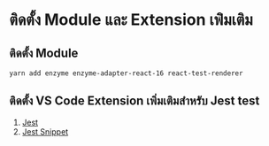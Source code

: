 
# ติดตั้ง Module และ Extension เพ่ิมเติม

## ติดตั้ง Module 

```bash
yarn add enzyme enzyme-adapter-react-16 react-test-renderer
```

## ติดตั้ง VS Code Extension เพิ่มเติมสำหรับ Jest test

1. [Jest](https://marketplace.visualstudio.com/items?itemName=Orta.vscode-jest)
2. [Jest Snippet](https://marketplace.visualstudio.com/items?itemName=andys8.jest-snippets)